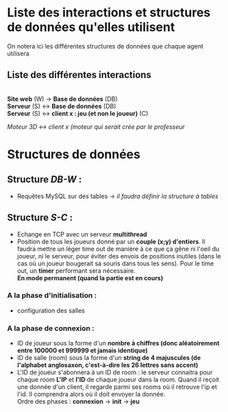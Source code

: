 # Liste des interactions et structures de données qu'elles utilisent
On notera ici les différentes structures de données que chaque agent utilisera
## Liste des différentes interactions
<br/>**Site web** (W) -> **Base de données** (DB) 
<br/> **Serveur** (S) <-> **Base de données** (DB)
<br/> **Serveur** (S) <-> **client x : jeu (et non le joueur)** (C)

*Moteur 3D <-> client x (moteur qui serait crée par le professeur*
# Structures de données
## Structure *DB-W* : 
- Requêtes MySQL sur des tables
-> *il faudra définir la structure à tables*
## Structure *S-C* :
- Echange en TCP avec un serveur **multithread**
- Position de tous les joueurs donné par un **couple (x;y) d'entiers**. Il faudra mettre un léger time out de manière à ce que ça gêne ni l'oeil du joueur, ni le serveur, pour éviter des envois de positions inutiles (dans le cas où un joueur bougerait sa souris dans tous les sens). Pour le time out, un **timer** performant sera nécessaire. 
<br/>**En mode permanent (quand la partie est en cours)**

###  **A la phase d'initialisation :**
- configuration des salles

### **A la phase de connexion :**
- ID de joueur sous la forme d'un **nombre à 
 chiffres (donc aléatoirement entre 100000 et 999999 et jamais identique)**
- ID de salle (room) sous la forme d'un **string de 4 majuscules (de l'alphabet anglosaxon, c'est-à-dire les 26 lettres sans accent)**
- L'ID de joueur s'abonnera à un ID de room : le serveur connaitra pour chaque room **L'IP** et **l'ID** de chaque joueur dans la room. Quand il reçoit une donnée d'un client, il regarde parmi ses rooms où il retrouve l'ip et l'id. Il comprendra alors où il doit envoyer la donnée.
<br/> Ordre des phases : **connexion** -> **init** -> **jeu** 
